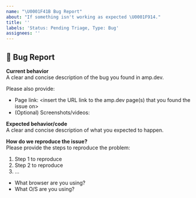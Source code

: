 ```yaml
---
name: "\U0001F41B Bug Report"
about: "If something isn't working as expected \U0001F914."
title: ''
labels: 'Status: Pending Triage, Type: Bug'
assignees: ''
---
```


<!--
Thank you for reporting a possible bug in amp.dev.

Please fill in as much of the below template as you're able.
-->

## 🐛 Bug Report

**Current behavior**  
A clear and concise description of the bug you found in amp.dev.

Please also provide:
- Page link: <insert the URL link to the amp.dev page(s) that you found the issue on>
- (Optional) Screenshots/videos:

**Expected behavior/code**  
A clear and concise description of what you expected to happen.

**How do we reproduce the issue?**  
Please provide the steps to reproduce the problem:

1. Step 1 to reproduce
2. Step 2 to reproduce
3. …

- What browser are you using?
- What O/S are you using?
